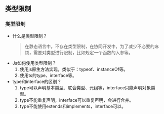 ## 类型限制

### 类型限制
- 什么是类型限制？
    > 在静态语言中，不存在类型限制，在协同开发中，为了减少不必要的麻烦，需要对类型进行限制，比如规定一个函数的入参等。
- Js如何使用类型限制？
    1. 使用js原生方法实现，类似于：typeof、instanceOf等。
    2. 使用ts的type、interface等。
- type和interface的区别？
    1. type可以声明基本类型、联合类型、元组等，interface只能声明对象类型。
    2. type不能重复声明，interface可以重复声明，会进行合并。
    3. type不能使用extends和implements，interface可以。
